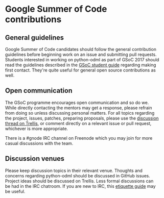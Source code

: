 Google Summer of Code contributions
===================================


General guidelines
------------------

Google Summer of Code candidates should follow the general contribution guidelines before beginning work on an issue and submitting pull requests.
Students interested in working on python-odml as part of GSoC 2017 should read the guidelines described in the [GSoC student guide](http://write.flossmanuals.net/gsocstudentguide/making-first-contact/) regarding making first contact.
They're quite useful for general open source contributions as well.


Open communication
------------------

The GSoC programme encourages open communication and so do we.
While directly contacting the mentors may get a response, please refrain from doing so unless discussing personal matters.
For all topics regarding the project, issues, patches, preparing proposals, please use the [discussion thread on Trellis](https://www.trelliscience.com/#/discussions-about/13798/0), or comment directly on a relevant issue or pull request, whichever is more appropriate.

There is a #gnode IRC channel on Freenode which you may join for more casual discussions with the team.


Discussion venues
-----------------

Please keep discussion topics in their relevant venue.
Thoughts and concerns regarding python-odml should be discussed in GitHub issues.
Project ideas should be discussed on Trellis.
Less formal discussions can be had in the IRC chatroom.
If you are new to IRC, this [etiquette guide](https://github.com/fizerkhan/irc-etiquette) may be useful.

